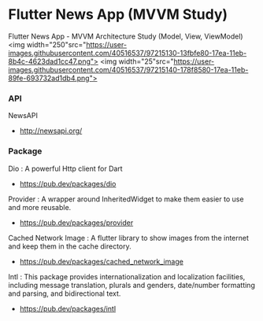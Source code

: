# Flutter News App (MVVM Study)
Flutter News App - MVVM Architecture Study
(Model, View, ViewModel)
<img width="250"src="https://user-images.githubusercontent.com/40516537/97215130-13fbfe80-17ea-11eb-8b4c-4623dad1cc47.png">
<img width="25"src="https://user-images.githubusercontent.com/40516537/97215140-178f8580-17ea-11eb-89fe-693732ad1db4.png">


### API
NewsAPI
* http://newsapi.org/

### Package
Dio : A powerful Http client for Dart
* https://pub.dev/packages/dio

Provider : A wrapper around InheritedWidget to make them easier to use and more reusable.
* https://pub.dev/packages/provider

Cached Network Image : A flutter library to show images from the internet and keep them in the cache directory.
* https://pub.dev/packages/cached_network_image

Intl : This package provides internationalization and localization facilities, including message translation, plurals and genders, date/number formatting and parsing, and bidirectional text.
* https://pub.dev/packages/intl
